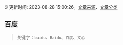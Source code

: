 :alarm_clock: 更新时间: 2023-08-28 15:00:26。[文章来源](/README.md)、[文章分类](/TAGS.md)

## 百度


> 关键字：`baidu`、`Baidu`、`百度`、`文心`



